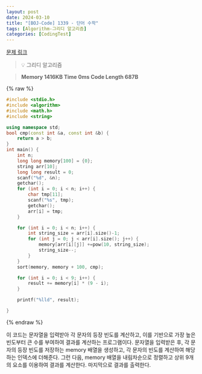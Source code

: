 ```yaml
---
layout: post
date: 2024-03-10
title: "[BOJ-Code] 1339 - 단어 수학"
tags: [Algorithm-그리디 알고리즘]
categories: [CodingTest]
---
```


[문제 링크](https://www.acmicpc.net/problem/1339)


> 💡 그리디 알고리즘


> **Memory   1416KB                                   Time   0ms                                Code Length   687B**



{% raw %}
```c++
#include <stdio.h>
#include <algorithm>
#include <math.h>
#include <string>

using namespace std;
bool cmp(const int &a, const int &b) {
	return a > b;
}
int main() {
	int n;
	long long memory[100] = {0};
	string arr[10];
	long long result = 0;
	scanf("%d", &n);
	getchar();
	for (int i = 0; i < n; i++) {
		char tmp[11];
		scanf("%s", tmp);
		getchar();
		arr[i] = tmp;
	}

	for (int i = 0; i < n; i++) {
		int string_size = arr[i].size()-1;
		for (int j = 0; j < arr[i].size(); j++) {
			memory[arr[i][j]] +=pow(10, string_size);
			string_size--;
		}
	}
	sort(memory, memory + 100, cmp);

	for (int i = 0; i < 9; i++) {
		result += memory[i] * (9 - i);
	}

	printf("%lld", result);

}
```
{% endraw %}



이 코드는 문자열을 입력받아 각 문자의 등장 빈도를 계산하고, 이를 기반으로 가장 높은 빈도부터 큰 수를 부여하여 결과를 계산하는 프로그램이다. 문자열을 입력받은 후, 각 문자의 등장 빈도를 저장하는 memory 배열을 생성하고, 각 문자의 빈도를 계산하여 해당하는 인덱스에 더해준다. 그런 다음, memory 배열을 내림차순으로 정렬하고 상위 9개의 요소를 이용하여 결과를 계산한다. 마지막으로 결과를 출력한다.

